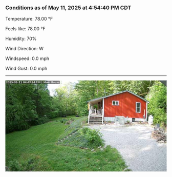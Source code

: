 ### Conditions as of May 11, 2025 at 4:54:40 PM CDT 

Temperature: 78.00 &deg;F

Feels like: 78.00 &deg;F

Humidity: 70%

Wind Direction: W

Windspeed: 0.0 mph

Wind Gust: 0.0 mph

---

<img src="./images/latest.jpeg"/>

